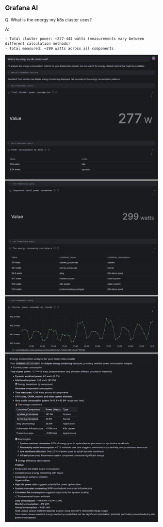 ## Grafana AI
Q: What is the energy my k8s cluster uses?

A: 
```
- Total cluster power: ~277-443 watts (measurements vary between different calculation methods)
- Total measured: ~299 watts across all components
```
![prompt](/images/breakout_3/2.6-grafana-assistant-1.png)
![findings](/images/breakout_3/2.6-grafana-assistant-2.png)
![findings](/images/breakout_3/2.6-grafana-assistant-3.png)
![answer](/images/breakout_3/2.6-grafana-assistant-4.png)
